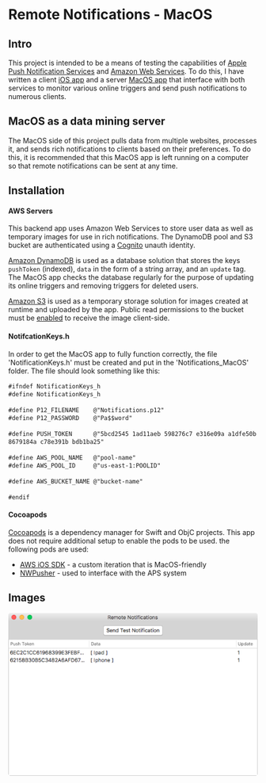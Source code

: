 # Remote Notifications - MacOS

## Intro
This project is intended to be a means of testing the capabilities of [Apple Push Notification Services](https://developer.apple.com/library/content/documentation/NetworkingInternet/Conceptual/RemoteNotificationsPG/APNSOverview.html#//apple_ref/doc/uid/TP40008194-CH8-SW1) and [Amazon Web Services](https://aws.amazon.com). To do this, I have written a client [iOS app](https://github.com/ChappyA12/RemoteNotifications_iOS) and a server [MacOS app](https://github.com/ChappyA12/RemoteNotifications_MacOS) that interface with both services to monitor various online triggers and send push notifications to numerous clients.

## MacOS as a data mining server
The MacOS side of this project pulls data from multiple websites, processes it, and sends rich notifications to clients based on their preferences. To do this, it is recommended that this MacOS app is left running on a computer so that remote notifications can be sent at any time.

## Installation
#### AWS Servers
This backend app uses Amazon Web Services to store user data as well as temporary images for use in rich notifications. The DynamoDB pool and S3 bucket are authenticated using a [Cognito](https://aws.amazon.com/cognito/) unauth identity.

[Amazon DynamoDB](https://aws.amazon.com/dynamodb/) is used as a database solution that stores the keys ```pushToken``` (indexed), ```data``` in the form of a string array, and an ```update``` tag. The MacOS app checks the database regularly for the purpose of updating its online triggers and removing triggers for deleted users.

[Amazon S3](https://aws.amazon.com/s3/) is used as a temporary storage solution for images created at runtime and uploaded by the app. Public read permissions to the bucket must be [enabled](https://stackoverflow.com/questions/2547046/make-a-bucket-public-in-amazon-s3) to receive the image client-side.

#### NotifcationKeys.h
In order to get the MacOS app to fully function correctly, the file 'NotificationKeys.h' must be created and put in the 'Notifications_MacOS' folder. The file should look something like this:
```obj-c
#ifndef NotificationKeys_h
#define NotificationKeys_h

#define P12_FILENAME    @"Notifications.p12"
#define P12_PASSWORD    @"Pa$$word"

#define PUSH_TOKEN      @"5bcd2545 1ad11aeb 598276c7 e316e09a a1dfe50b 8679184a c78e391b bdb1ba25"

#define AWS_POOL_NAME   @"pool-name"
#define AWS_POOL_ID     @"us-east-1:POOLID"

#define AWS_BUCKET_NAME @"bucket-name"

#endif
```

#### Cocoapods
[Cocoapods](https://cocoapods.org) is a dependency manager for Swift and ObjC projects. This app does not require additional setup to enable the pods to be used. the following pods are used:
* [AWS iOS SDK](https://github.com/aws/aws-sdk-ios) - a custom iteration that is MacOS-friendly
* [NWPusher](https://github.com/noodlewerk/NWPusher) - used to interface with the APS system

## Images
<img src="./Screenshots/image1.png" alt="Drawing" width="600 px"/>
